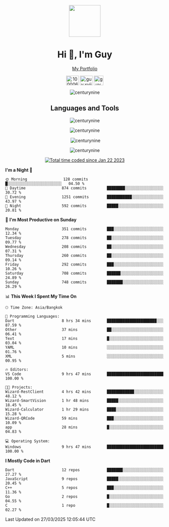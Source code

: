 
<p align="center"><a href="https://portfolio-nextjs-puce-omega.vercel.app/" traget="_blank"> <img src="https://user-images.githubusercontent.com/109062980/213915698-3e79c409-24f8-4471-a5f8-e7a842ad3a0a.gif" width="100" /> </a></p>
 
<h1 align="center">Hi 👋, I'm Guy</h1>
<p align="center"><a href="https://portfolio-nextjs-puce-omega.vercel.app/" traget="_blank"> My Portfolio </a></p>

<p align="center">
<a href="https://fb.com/100006608053988" target="blank"><img align="center" src="https://raw.githubusercontent.com/rahuldkjain/github-profile-readme-generator/master/src/images/icons/Social/facebook.svg" alt="100006608053988" height="30" width="40" /></a>
<a href="https://instagram.com/guy.xvii" target="blank"><img align="center" src="https://raw.githubusercontent.com/rahuldkjain/github-profile-readme-generator/master/src/images/icons/Social/instagram.svg" alt="guy.xvii" height="30" width="40" /></a>
<a href="mailto:lowlifeix@gmail.com" target="blank"><img align="center" src="https://user-images.githubusercontent.com/109062980/226533395-e26b601f-4b8f-456f-affd-55dc944b4149.png" alt="guy.xvii" height="30" width="30" /></a>
 
</p>

<p align="center"> <img src="https://komarev.com/ghpvc/?username=centurynine&label=Profile%20views&color=0e75b6&style=for-the-badge" alt="centurynine" /> </p>

<h2 align="center">Languages and Tools</h3>

<!-- https://skillicons.dev/ -->
<p align="center">
<img src="https://skillicons.dev/icons?i=react,nodejs,tailwind,mongodb,html,css,js,bootstrap,jquery,cloudflare,php,java,cpp,py,dart,flutter,firebase,androidstudio,git,github,linux,mysql,postman,nginx,express" alt="centurynine" /> 
</p>
 
<p align="center"><img align="center" src="https://github-readme-stats-sigma-five.vercel.app/api/top-langs?username=centurynine&show_icons=true&locale=en&layout=compact&theme=" alt="centurynine" /></p>

<p align="center">&nbsp;<img align="center" src="https://github-readme-stats-sigma-five.vercel.app/api?username=centurynine&show_icons=true&locale=en&theme=" alt="centurynine" /></p>

<p align="center"><img align="center" src="https://github-readme-streak-stats.herokuapp.com/?user=centurynine&theme=" alt="centurynine" /></p>
<p align="center">
<a href="https://wakatime.com/@9ded98d1-6308-4a11-a75a-63f31fdc4e7a"><img src="https://wakatime.com/badge/user/9ded98d1-6308-4a11-a75a-63f31fdc4e7a.svg" alt="Total time coded since Jan 22 2023" /></a>
  
<!--START_SECTION:waka-->
**I'm a Night 🦉** 

```text
🌞 Morning                128 commits         █░░░░░░░░░░░░░░░░░░░░░░░░   04.50 % 
🌆 Daytime                874 commits         ████████░░░░░░░░░░░░░░░░░   30.72 % 
🌃 Evening                1251 commits        ███████████░░░░░░░░░░░░░░   43.97 % 
🌙 Night                  592 commits         █████░░░░░░░░░░░░░░░░░░░░   20.81 % 
```
📅 **I'm Most Productive on Sunday** 

```text
Monday                   351 commits         ███░░░░░░░░░░░░░░░░░░░░░░   12.34 % 
Tuesday                  278 commits         ██░░░░░░░░░░░░░░░░░░░░░░░   09.77 % 
Wednesday                208 commits         ██░░░░░░░░░░░░░░░░░░░░░░░   07.31 % 
Thursday                 260 commits         ██░░░░░░░░░░░░░░░░░░░░░░░   09.14 % 
Friday                   292 commits         ███░░░░░░░░░░░░░░░░░░░░░░   10.26 % 
Saturday                 708 commits         ██████░░░░░░░░░░░░░░░░░░░   24.89 % 
Sunday                   748 commits         ███████░░░░░░░░░░░░░░░░░░   26.29 % 
```


📊 **This Week I Spent My Time On** 

```text
🕑︎ Time Zone: Asia/Bangkok

💬 Programming Languages: 
Dart                     8 hrs 34 mins       ██████████████████████░░░   87.59 % 
Other                    37 mins             ██░░░░░░░░░░░░░░░░░░░░░░░   06.41 % 
Text                     17 mins             █░░░░░░░░░░░░░░░░░░░░░░░░   03.04 % 
YAML                     10 mins             ░░░░░░░░░░░░░░░░░░░░░░░░░   01.76 % 
XML                      5 mins              ░░░░░░░░░░░░░░░░░░░░░░░░░   00.95 % 

🔥 Editors: 
VS Code                  9 hrs 47 mins       █████████████████████████   100.00 % 

🐱‍💻 Projects: 
Wizard-RestClient        4 hrs 42 mins       ████████████░░░░░░░░░░░░░   48.12 % 
Wizard-SmartVision       1 hr 48 mins        █████░░░░░░░░░░░░░░░░░░░░   18.45 % 
Wizard-Calculator        1 hr 29 mins        ████░░░░░░░░░░░░░░░░░░░░░   15.28 % 
Wizard-QRCode            59 mins             ███░░░░░░░░░░░░░░░░░░░░░░   10.09 % 
app                      28 mins             █░░░░░░░░░░░░░░░░░░░░░░░░   04.83 % 

💻 Operating System: 
Windows                  9 hrs 47 mins       █████████████████████████   100.00 % 
```

**I Mostly Code in Dart** 

```text
Dart                     12 repos            ███████░░░░░░░░░░░░░░░░░░   27.27 % 
JavaScript               9 repos             █████░░░░░░░░░░░░░░░░░░░░   20.45 % 
C++                      5 repos             ███░░░░░░░░░░░░░░░░░░░░░░   11.36 % 
Go                       2 repos             █░░░░░░░░░░░░░░░░░░░░░░░░   04.55 % 
C                        1 repo              █░░░░░░░░░░░░░░░░░░░░░░░░   02.27 % 
```




 Last Updated on 27/03/2025 12:05:44 UTC
<!--END_SECTION:waka-->
  
</p>

